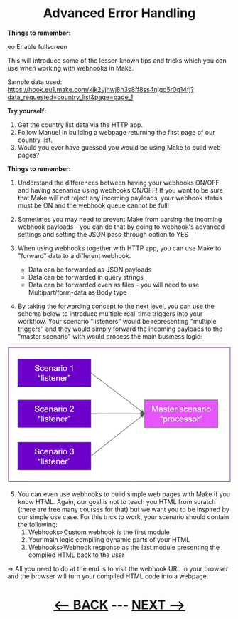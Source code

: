 <div align="center">



# Advanced Error Handling
</div>

   
__Things to remember:__

eo
Enable fullscreen

This will introduce some of the lesser-known tips and tricks which you can use when working with webhooks in Make.

Sample data used:
https://hook.eu1.make.com/kjk2vjhwj8h3s8ff8ss4njgo5r0q14fj?data_requested=country_list&page=page_1

__Try yourself:__

1. Get the country list data via the HTTP app.
2. Follow Manuel in building a webpage returning the first page of our country list.
3. Would you ever have guessed you would be using Make to build web pages?
   
__Things to remember:__

1. Understand the differences between having your webhooks ON/OFF and having scenarios using webhooks ON/OFF! If you want to be sure that Make will not reject any incoming payloads, your webhook status must be ON and the webhook queue cannot be full!
2. Sometimes you may need to prevent Make from parsing the incoming webhook payloads - you can do that by going to webhook's advanced settings and setting the JSON pass-through option to YES
3. When using webhooks together with HTTP app, you can use Make to "forward" data to a different webhook.
   * Data can be forwarded as JSON payloads
   * Data can be forwarded in query strings
   * Data can be forwarded even as files - you will need to use Multipart/form-data as Body type
     
4. By taking the forwarding concept to the next level, you can use the schema below to introduce multiple real-time triggers into your workflow. Your scenario "listeners" would be representing "multiple triggers" and they would simply forward the incoming payloads to the "master scenario" with would process the main business logic:

![Multi Trigger](pic/l4webhooksmultitrigger.gif)

5. You can even use webhooks to build simple web pages with Make if you know HTML. Again, our goal is not to teach you HTML from scratch (there are free many courses for that) but we want you to be inspired by our simple use case. For this trick to work, your scenario should contain the following:
    1. Webhooks>Custom webhook is the first module
    2. Your main logic compiling dynamic parts of your HTML
    3. Webhooks>Webhook response as the last module presenting the compiled HTML back to the user

=> All you need to do at the end is to visit the webhook URL in your browser and the browser will turn your compiled HTML code into a webpage.


<div align="center">
  
# [<-- BACK](l4advancederrorhandling.md) --- [NEXT -->](l4.md)
</div>
